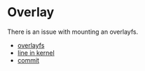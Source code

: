 # Overlay
There is an issue with mounting an overlayfs.

- [overlayfs](https://www.kernel.org/doc/Documentation/filesystems/overlayfs.txt)
- [line in kernel](https://github.com/torvalds/linux/blob/0dd68a34eccd598109eb845d107a7e8e196745db/fs/overlayfs/super.c#L815)
- [commit](https://github.com/torvalds/linux/commit/7925dad839e70ab43140e26d6b93e807b5969f05)

